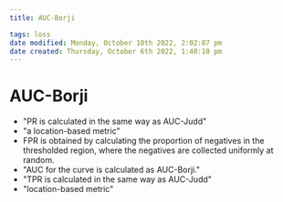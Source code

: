 ```yaml
---
title: AUC-Borji

tags: loss
date modified: Monday, October 10th 2022, 2:02:07 pm
date created: Thursday, October 6th 2022, 1:40:10 pm
---
```


# AUC-Borji
- "PR is calculated in the same way as AUC-Judd"
- "a location-based metric"
- FPR is obtained by calculating the proportion of negatives in the thresholded region, where the negatives are collected uniformly at random.
- "AUC for the curve is calculated as AUC-Borji."
- "TPR is calculated in the same way as AUC-Judd"
- "location-based metric"



